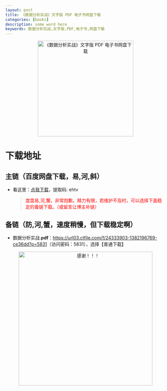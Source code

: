 ```yaml
---
layout: post
title: 《数据分析实战》文字版 PDF 电子书网盘下载
categories: [books]
description: some word here
keywords: 数据分析实战,文字版,PDF,电子书,网盘下载
---
```


<div align="center"><img src="https://pic.imgdb.cn/item/67061a0bd29ded1a8c63e14b.png" alt="《数据分析实战》文字版 PDF 电子书网盘下载" width="300px" height="auto"></div>

# 下载地址

## 主链（百度网盘下载，易,河,斜）

- 看这里：[点我下载](https://pan.baidu.com/s/1iMXUbSbtZQZjDcqDmnWUyw?pwd=ehtv)，提取码: ehtv

  > <p style="color:red" >度盘易,河,蟹，非常抱歉。精力有限，若维护不及时，可以选择下面稳定的备链下载。（或留言让博主补链）</p>

## 备链（防,河,蟹，速度稍慢，但下载稳定啊）

- 数据分析实战.**pdf**：<https://url03.ctfile.com/f/24333903-1382196769-ce36dd?p=5831>（访问密码：5831），选择【普通下载】

<div align="center"><img src="https://pic.imgdb.cn/item/6707df6bd29ded1a8ce37031.gif" alt="感谢！！！" width="420px" height="auto"/></div>
